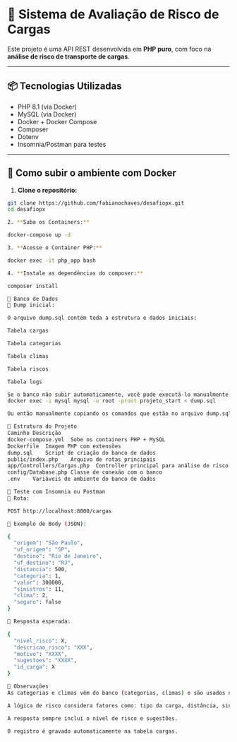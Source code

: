 # 🚚 Sistema de Avaliação de Risco de Cargas

Este projeto é uma API REST desenvolvida em **PHP puro**, com foco na **análise de risco de transporte de cargas**.

---

## 📦 Tecnologias Utilizadas

- PHP 8.1 (via Docker)
- MySQL (via Docker)
- Docker + Docker Compose
- Composer
- Dotenv
- Insomnia/Postman para testes

---

## 🐳 Como subir o ambiente com Docker

1. **Clone o repositório:**

```bash
git clone https://github.com/fabianochaves/desafiopx.git
cd desafiopx

2. **Suba os Containers:**

docker-compose up -d

3. **Acesse o Container PHP:**

docker exec -it php_app bash

4. **Instale as dependências do composer:**

composer install

🧱 Banco de Dados
🔸 Dump inicial:

O arquivo dump.sql contém toda a estrutura e dados iniciais:

Tabela cargas

Tabela categorias

Tabela climas

Tabela riscos

Tabela logs

Se o banco não subir automaticamente, você pode executá-lo manualmente:
docker exec -i mysql mysql -u root -proot projeto_start < dump.sql

Ou então manualmente copiando os comandos que estão no arquivo dump.sql

🔧 Estrutura do Projeto
Caminho	Descrição
docker-compose.yml	Sobe os containers PHP + MySQL
Dockerfile	Imagem PHP com extensões
dump.sql	Script de criação do banco de dados
public/index.php	Arquivo de rotas principais
app/Controllers/Cargas.php	Controller principal para análise de risco
config/Database.php	Classe de conexão com o banco
.env	Variáveis de ambiente do banco de dados

🧪 Teste com Insomnia ou Postman
🔹 Rota:

POST http://localhost:8000/cargas

🔹 Exemplo de Body (JSON):

{
  "origem": "São Paulo",
  "uf_origem": "SP",
  "destino": "Rio de Janeiro",
  "uf_destino": "RJ",
  "distancia": 500,
  "categoria": 1,
  "valor": 300000,
  "sinistros": 11,
  "clima": 2,
  "seguro": false
}

🔹 Resposta esperada:

{
  "nivel_risco": X,
  "descricao_risco": "XXX",
  "motivo": "XXXX",
  "sugestoes": "XXXX",
  "id_carga": X
}

📌 Observações
As categorias e climas vêm do banco (categorias, climas) e são usados nas regras de cálculo.

A lógica de risco considera fatores como: tipo da carga, distância, sinistros, clima e seguro.

A resposta sempre inclui o nível de risco e sugestões.

O registro é gravado automaticamente na tabela cargas.